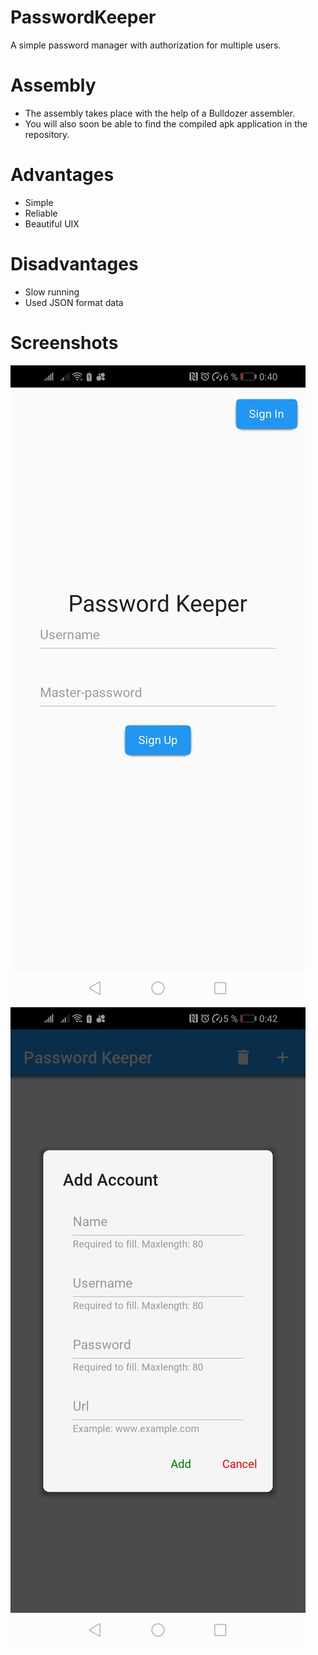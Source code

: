 # PasswordKeeper
A simple password manager with authorization for multiple users.
# Assembly 
* The assembly takes place with the help of a Bulldozer assembler. 
* You will also soon be able to find the compiled apk application in the repository.
# Advantages 
- Simple
- Reliable
- Beautiful UIX
# Disadvantages
- Slow running
- Used JSON format data
# Screenshots
![Main screen:](/images_repo/Screenshot_20221019_004020_org.passwordkeeper.passwordkeeper.jpg)
![Window for adding a screen:](/images_repo/Screenshot_20221019_004205_org.passwordkeeper.passwordkeeper.jpg)
